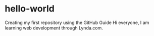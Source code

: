 # hello-world
Creating my first repository using the GitHub Guide
Hi everyone,
I am learning web development through Lynda.com. 
